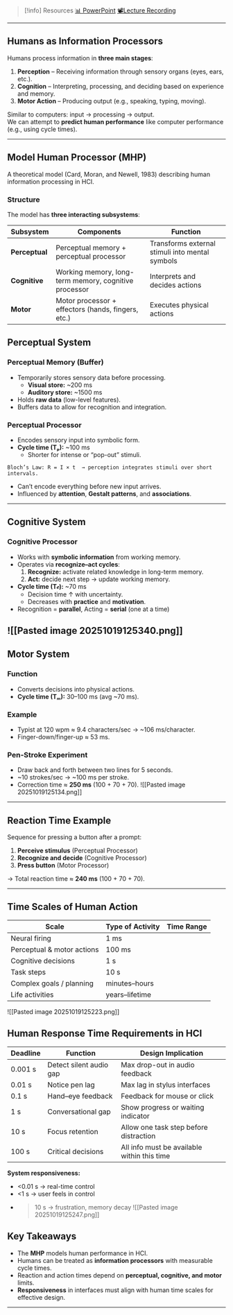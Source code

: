 > [!info] Resources
> [📊 PowerPoint](WK1.LC2.MHP_And_Time_Scales.pdf)
> [📽️Lecture Recording](https://lancaster.cloud.panopto.eu/Panopto/Pages/Viewer.aspx?id=a4f564d6-17b3-4eda-8be0-b36400345d97)

---
## Humans as Information Processors
Humans process information in **three main stages**:
1. **Perception** – Receiving information through sensory organs (eyes, ears, etc.).
2. **Cognition** – Interpreting, processing, and deciding based on experience and memory.
3. **Motor Action** – Producing output (e.g., speaking, typing, moving).

Similar to computers: input → processing → output.  
We can attempt to **predict human performance** like computer performance (e.g., using cycle times).

---
## Model Human Processor (MHP)
A theoretical model (Card, Moran, and Newell, 1983) describing human information processing in HCI.
### Structure
The model has **three interacting subsystems**:

|Subsystem|Components|Function|
|---|---|---|
|**Perceptual**|Perceptual memory + perceptual processor|Transforms external stimuli into mental symbols|
|**Cognitive**|Working memory, long-term memory, cognitive processor|Interprets and decides actions|
|**Motor**|Motor processor + effectors (hands, fingers, etc.)|Executes physical actions|
## Perceptual System
### Perceptual Memory (Buffer)
- Temporarily stores sensory data before processing.
    - **Visual store:** ~200 ms
    - **Auditory store:** ~1500 ms
- Holds **raw data** (low-level features).
- Buffers data to allow for recognition and integration.
### Perceptual Processor
- Encodes sensory input into symbolic form.
- **Cycle time (Tₚ):** ~100 ms
    - Shorter for intense or “pop-out” stimuli.
```
Bloch’s Law: R = I × t  → perception integrates stimuli over short intervals.
```
- Can’t encode everything before new input arrives.
- Influenced by **attention**, **Gestalt patterns**, and **associations**.
---
## Cognitive System
### Cognitive Processor
- Works with **symbolic information** from working memory.
- Operates via **recognize–act cycles**:
    1. **Recognize:** activate related knowledge in long-term memory.
    2. **Act:** decide next step → update working memory.
- **Cycle time (T𝒸):** ~70 ms
    - Decision time ↑ with uncertainty.
    - Decreases with **practice** and **motivation**.
- Recognition = **parallel**, Acting = **serial** (one at a time)

![[Pasted image 20251019125340.png]]
---
## Motor System
### Function
- Converts decisions into physical actions.
- **Cycle time (Tₘ):** 30–100 ms (avg ~70 ms).
### Example
- Typist at 120 wpm ≈ 9.4 characters/sec → ~106 ms/character.
- Finger-down/finger-up ≈ 53 ms.
### Pen-Stroke Experiment
- Draw back and forth between two lines for 5 seconds.
- ~10 strokes/sec → ~100 ms per stroke.
- Correction time ≈ **250 ms** (100 + 70 + 70).
![[Pasted image 20251019125134.png]]

---
## Reaction Time Example
Sequence for pressing a button after a prompt:
1. **Perceive stimulus** (Perceptual Processor)
2. **Recognize and decide** (Cognitive Processor)
3. **Press button** (Motor Processor)

→ Total reaction time ≈ **240 ms** (100 + 70 + 70).

---
## Time Scales of Human Action

|Scale|Type of Activity|Time Range|
|---|---|---|
|Neural firing|1 ms||
|Perceptual & motor actions|100 ms||
|Cognitive decisions|1 s||
|Task steps|10 s||
|Complex goals / planning|minutes–hours||
|Life activities|years–lifetime|
![[Pasted image 20251019125223.png]]
## Human Response Time Requirements in HCI

|Deadline|Function|Design Implication|
|---|---|---|
|0.001 s|Detect silent audio gap|Max drop-out in audio feedback|
|0.01 s|Notice pen lag|Max lag in stylus interfaces|
|0.1 s|Hand–eye feedback|Feedback for mouse or click|
|1 s|Conversational gap|Show progress or waiting indicator|
|10 s|Focus retention|Allow one task step before distraction|
|100 s|Critical decisions|All info must be available within this time|
**System responsiveness:**
- <0.01 s → real-time control
- <1 s → user feels in control
- > 10 s → frustration, memory decay
![[Pasted image 20251019125247.png]]
## Key Takeaways
- The **MHP** models human performance in HCI.
- Humans can be treated as **information processors** with measurable cycle times.
- Reaction and action times depend on **perceptual, cognitive, and motor** limits.
- **Responsiveness** in interfaces must align with human time scales for effective design.
---
